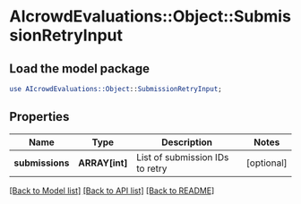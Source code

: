 # AIcrowdEvaluations::Object::SubmissionRetryInput

## Load the model package
```perl
use AIcrowdEvaluations::Object::SubmissionRetryInput;
```

## Properties
Name | Type | Description | Notes
------------ | ------------- | ------------- | -------------
**submissions** | **ARRAY[int]** | List of submission IDs to retry | [optional] 

[[Back to Model list]](../README.md#documentation-for-models) [[Back to API list]](../README.md#documentation-for-api-endpoints) [[Back to README]](../README.md)


